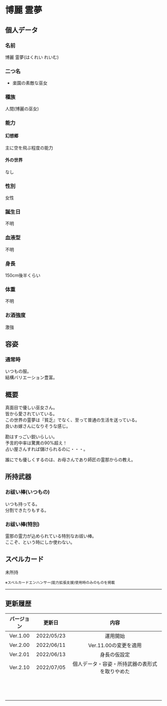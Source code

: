 # 博麗 霊夢

## 個人データ
### 名前
博麗 霊夢(はくれい れいむ)

### 二つ名
- 楽園の素敵な巫女

### 種族
人間(博麗の巫女)

### 能力
#### 幻想郷
主に空を飛ぶ程度の能力

#### 外の世界
なし

### 性別
女性

### 誕生日
不明

### 血液型
不明

### 身長
150cm後半くらい

### 体重
不明

### お酒強度
激強

## 容姿
### 通常時
いつもの服。<br />
結構バリエーション豊富。

## 概要
真面目で優しい巫女さん。<br />
皆から愛されていている。<br />
この世界の霊夢は『貧乏』でなく、至って普通の生活を送っている。<br />
良いお嫁さんになりそうな感じ。<br />

勘はすっごい鋭いらしい。<br />
予言的中率は驚異の90%超え！<br />
占い屋さんすれば儲けられるのに・・・。<br />

誰にでも優しくするのは、お母さんであり師匠の霊那からの教え。

## 所持武器
### お祓い棒(いつもの)
いつも持ってる。<br />
分割できたりもする。

### お祓い棒(特別)
霊那の霊力が込められている特別なお祓い棒。<br />
ここぞ、という時にしか使わない。

## スペルカード
未所持

<sup>
※スペルカードエンハンサー(能力拡張支援)使用時のみのものを掲載
</sup>

***

## 更新履歴
 | バージョン | 更新日 | 内容 |
 | :---: | :---: | :---: |
 | Ver.1.00 | 2022/05/23 | 運用開始 |
 | Ver.2.00 | 2022/06/11 | Ver.11.00の変更を適用 |
 | Ver.2.01 | 2022/06/13 | 身長の仮設定 |
 | Ver.2.10 | 2022/07/05 | 個人データ・容姿・所持武器の表形式を取りやめた |
 | | | |
 | | | |
 | | | |
 | | | |
 | | | |
 | | | |
 | | | |
 | | | |
 | | | |
 | | | |
 | | | |
 | | | |
 | | | |

